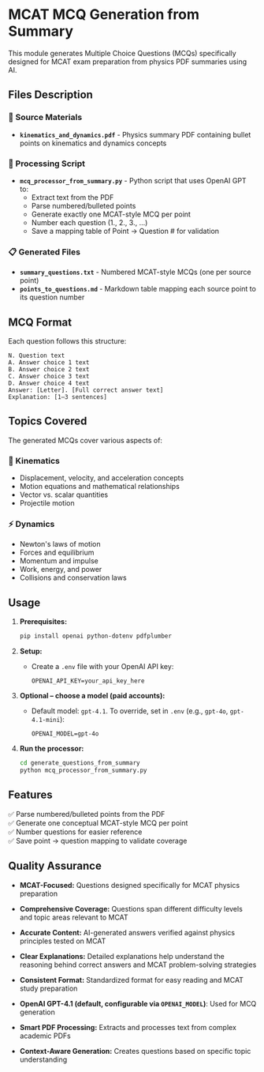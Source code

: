 # MCAT MCQ Generation from Summary

This module generates Multiple Choice Questions (MCQs) specifically designed for MCAT exam preparation from physics PDF summaries using AI.

## Files Description

### 📄 Source Materials
- **`kinematics_and_dynamics.pdf`** - Physics summary PDF containing bullet points on kinematics and dynamics concepts

### 🤖 Processing Script
- **`mcq_processor_from_summary.py`** - Python script that uses OpenAI GPT to:
  - Extract text from the PDF
  - Parse numbered/bulleted points
  - Generate exactly one MCAT-style MCQ per point
  - Number each question (1., 2., 3., ...)
  - Save a mapping table of Point → Question # for validation

### 📋 Generated Files
- **`summary_questions.txt`** - Numbered MCAT-style MCQs (one per source point)
- **`points_to_questions.md`** - Markdown table mapping each source point to its question number

## MCQ Format

Each question follows this structure:
```
N. Question text
A. Answer choice 1 text
B. Answer choice 2 text
C. Answer choice 3 text
D. Answer choice 4 text
Answer: [Letter]. [Full correct answer text]
Explanation: [1–3 sentences]
```

## Topics Covered

The generated MCQs cover various aspects of:

### 🎯 Kinematics
- Displacement, velocity, and acceleration concepts
- Motion equations and mathematical relationships
- Vector vs. scalar quantities
- Projectile motion

### ⚡ Dynamics
- Newton's laws of motion
- Forces and equilibrium
- Momentum and impulse
- Work, energy, and power
- Collisions and conservation laws

## Usage

1. **Prerequisites:**
   ```bash
   pip install openai python-dotenv pdfplumber
   ```

2. **Setup:**
   - Create a `.env` file with your OpenAI API key:
     ```
     OPENAI_API_KEY=your_api_key_here
     ```

3. **Optional – choose a model (paid accounts):**
   - Default model: `gpt-4.1`. To override, set in `.env` (e.g., `gpt-4o`, `gpt-4.1-mini`):
     ```
     OPENAI_MODEL=gpt-4o
     ```

4. **Run the processor:**
   ```bash
   cd generate_questions_from_summary
   python mcq_processor_from_summary.py
   ```

## Features

✅ Parse numbered/bulleted points from the PDF  
✅ Generate one conceptual MCAT-style MCQ per point  
✅ Number questions for easier reference  
✅ Save point → question mapping to validate coverage  

## Quality Assurance

- **MCAT-Focused:** Questions designed specifically for MCAT physics preparation
- **Comprehensive Coverage:** Questions span different difficulty levels and topic areas relevant to MCAT
- **Accurate Content:** AI-generated answers verified against physics principles tested on MCAT
- **Clear Explanations:** Detailed explanations help understand the reasoning behind correct answers and MCAT problem-solving strategies
- **Consistent Format:** Standardized format for easy reading and MCAT study preparation

- **OpenAI GPT-4.1 (default, configurable via `OPENAI_MODEL`)**: Used for MCQ generation
- **Smart PDF Processing:** Extracts and processes text from complex academic PDFs
- **Context-Aware Generation:** Creates questions based on specific topic understanding

